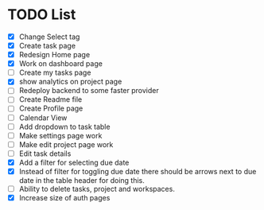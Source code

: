 # TODO List

- [x] Change Select tag
- [x] Create task page
- [x] Redesign Home page
- [x] Work on dashboard page
- [ ] Create my tasks page
- [x] show analytics on project page
- [ ] Redeploy backend to some faster provider
- [ ] Create Readme file
- [ ] Create Profile page
- [ ] Calendar View
- [ ] Add dropdown to task table
- [ ] Make settings page work
- [ ] Make edit project page work
- [ ] Edit task details
- [x] Add a filter for selecting due date
- [x] Instead of filter for toggling due date there should be arrows next to due date in the table header for doing this.
- [ ] Ability to delete tasks, project and workspaces.
- [x] Increase size of auth pages
